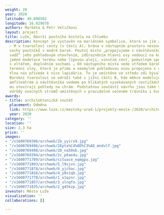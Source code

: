 ```yaml
---
weight: 28
year: 2020
latitude: 49.890502
longitude: 16.029678
authors: Markéta & Petr Veličkovi
layout: project
title: Luže, Návrší poutního kostela na Chlumku
description: Koncept je vystavěn na mariánské symbolice, která se jím zlehka proplétá
  – M v tvarosloví cesty (v části A), brána v nástupním prostoru nesoucí písmena MA,
  sochy poutníků v modré barvě. Poutní místo „propojujeme s návštěvníky veřejných
  sadů“ jeho pohledovým otevřením, zdůrazněním hlavní osy vedoucí na kostel pomocí
  jemné modelace terénu nebo lipovou alejí, vinutím cest, pomyslným spojením prostorů
  s oltářem, doplněním sochami … Od nástupního místa vede středem barokní křivka měkké
  terénní vlny, která je přímo a neomylně pohledovou osou propojena s chrámem na vršku.
  Vlna nás přivede k nice lapidária. To je umístěno ve středu zdi bývalého hřbitova.
  Barokní tvarosloví se odráží také v jižní části B, kde měkce modelujeme svah nad
  amfiteátrem a návštěvníka vedeme po klikatých vysekávaných cestičkách v sadu, které
  mu otevírají pohledy na chrám. Podstatnou součástí návrhu jsou také staré krajové
  odrůdy ovocných stromů umístěných v pravidelně sečeném trávníku i květnaté louce.
awards:
- title: architektonická soutěž
  placement: Odměna
  link: https://www.luze.cz/mestsky-urad-1/projekty-mesta-/2020/architektonicka-soutez-2020/
  year: 2020
category: ''
location: ''
size: 2,3 ha
price: ''
images:
- "/v1600769396/archweb/2b_yyirx9.jpg"
- "/v1600769496/archweb/2Epta%C4%8D%C3%AD_mndvlf.jpg"
- "/v1600769498/archweb/2D_na50nb.jpg"
- "/v1600769394/archweb/2c_p6ae4u.jpg"
- "/v1600771789/archweb/situace_eqmgpu.jpg"
- "/v1600771893/archweb/5_l9sjvn.jpg"
- "/v1600771878/archweb/6_yjchac.jpg"
- "/v1600771816/archweb/4_y8x1qb.jpg"
- "/v1600771770/archweb/1_x1qznr.jpg"
- "/v1600771857/archweb/3_ulnqfo.jpg"
- "/v1600771835/archweb/2_g45kzp.jpg"
investor: Město Luže
visualization: ''
collaborations: []

---
```

